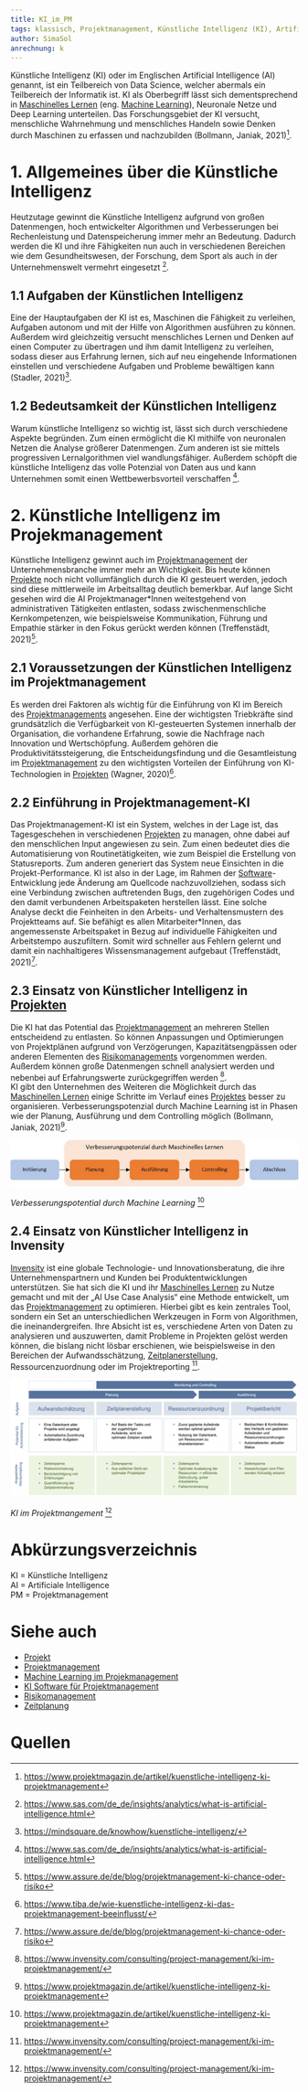 ```yaml
---
title: KI_im_PM
tags: klassisch, Projektmanagement, Künstliche Intelligenz (KI), Artificial Intelligence (AI)
author: SimaSol
anrechnung: k
---
```


Künstliche Intelligenz (KI) oder im Englischen Artificial Intelligence (AI) genannt, ist ein Teilbereich von Data Science, welcher abermals ein Teilbereich der Informatik ist. 
KI als Oberbegriff lässt sich dementsprechend in [Maschinelles Lernen](Machine_Learning_im_Projektmanagement.md) (eng. [Machine Learning](Machine_Learning_im_Projektmanagement.md)), Neuronale Netze und Deep Learning unterteilen. 
Das Forschungsgebiet der KI versucht, menschliche Wahrnehmung und menschliches Handeln sowie Denken durch Maschinen zu erfassen und nachzubilden (Bollmann, Janiak, 2021)[^1]. 
  
# 1. Allgemeines über die Künstliche Intelligenz

Heutzutage gewinnt die Künstliche Intelligenz aufgrund von großen Datenmengen, hoch entwickelter Algorithmen und Verbesserungen bei Rechenleistung und Datenspeicherung immer mehr an Bedeutung. 
Dadurch werden die KI und ihre Fähigkeiten nun auch in verschiedenen Bereichen wie dem Gesundheitswesen, der Forschung, dem Sport als auch in der Unternehmenswelt vermehrt eingesetzt [^2].

## 1.1 Aufgaben der Künstlichen Intelligenz

Eine der Hauptaufgaben der KI ist es, Maschinen die Fähigkeit zu verleihen, Aufgaben autonom und mit der Hilfe von Algorithmen ausführen zu können. 
Außerdem wird gleichzeitig versucht menschliches Lernen und Denken auf einen Computer zu übertragen und ihm damit Intelligenz zu verleihen, sodass dieser aus Erfahrung lernen, sich auf neu eingehende Informationen einstellen und verschiedene Aufgaben und Probleme bewältigen kann (Stadler, 2021)[^3]. 

## 1.2 Bedeutsamkeit der Künstlichen Intelligenz

Warum künstliche Intelligenz so wichtig ist, lässt sich durch verschiedene Aspekte begründen. 
Zum einen ermöglicht die KI mithilfe von neuronalen Netzen die Analyse größerer Datenmengen. Zum anderen ist sie mittels progressiven Lernalgorithmen viel wandlungsfähiger. 
Außerdem schöpft die künstliche Intelligenz das volle Potenzial von Daten aus und kann Unternehmen somit einen Wettbewerbsvorteil verschaffen [^2].

# 2. Künstliche Intelligenz im Projekmanagement 

Künstliche Intelligenz gewinnt auch im [Projektmanagement](Projektmanagement.md) der Unternehmensbranche immer mehr an Wichtigkeit. 
Bis heute können [Projekte](Projekt.md) noch nicht vollumfänglich durch die KI gesteuert werden, jedoch sind diese mittlerweile im Arbeitsalltag deutlich bemerkbar. 
Auf lange Sicht gesehen wird die AI Projektmanager*Innen weitestgehend von administrativen Tätigkeiten entlasten, sodass zwischenmenschliche Kernkompetenzen, wie beispielsweise Kommunikation, Führung und Empathie stärker in den Fokus gerückt werden können (Treffenstädt, 2021)[^4].

## 2.1 Voraussetzungen der Künstlichen Intelligenz im Projektmanagement

Es werden drei Faktoren als wichtig für die Einführung von KI im Bereich des [Projektmanagements](Projektmanagement.md) angesehen. 
Eine der wichtigsten Triebkräfte sind grundsätzlich die Verfügbarkeit von KI-gesteuerten Systemen innerhalb der Organisation, die vorhandene Erfahrung, sowie die Nachfrage nach Innovation und Wertschöpfung. 
Außerdem gehören die Produktivitätssteigerung, die Entscheidungsfindung und die Gesamtleistung im [Projektmanagement](Projektmanagement.md) zu den wichtigsten Vorteilen der Einführung von KI-Technologien in [Projekten](Projekt.md) (Wagner, 2020)[^5].

## 2.2 Einführung in Projektmanagement-KI

Das Projektmanagement-KI ist ein System, welches in der Lage ist, das Tagesgeschehen in verschiedenen [Projekten](Projekt.md) zu managen, ohne dabei auf den menschlichen Input angewiesen zu sein.
Zum einen bedeutet dies die Automatisierung von Routinetätigkeiten, wie zum Beispiel die Erstellung von Statusreports. 
Zum anderen generiert das System neue Einsichten in die Projekt-Performance. 
KI ist also in der Lage, im Rahmen der [Software](KI_Software_fuer_Projektmanagement.md)-Entwicklung jede Änderung am Quellcode nachzuvollziehen, sodass sich eine Verbindung zwischen auftretenden Bugs, den zugehörigen Codes und den damit verbundenen Arbeitspaketen herstellen lässt. 
Eine solche Analyse deckt die Feinheiten in den Arbeits- und Verhaltensmustern des Projektteams auf. 
Sie befähigt es allen Mitarbeiter*Innen, das angemessenste Arbeitspaket in Bezug auf individuelle Fähigkeiten und Arbeitstempo auszufiltern. Somit wird schneller aus Fehlern gelernt und damit ein nachhaltigeres Wissensmanagement aufgebaut (Treffenstädt, 2021)[^4].

## 2.3 Einsatz von Künstlicher Intelligenz in [Projekten](Projekt.md)

Die KI hat das Potential das [Projektmanagement](Projektmanagement.md) an mehreren Stellen entscheidend zu entlasten. 
So können Anpassungen und Optimierungen von Projektplänen aufgrund von Verzögerungen, Kapazitätsengpässen oder anderen Elementen des [Risikomanagements](Risikomanagement.md) vorgenommen werden. 
Außerdem können große Datenmengen schnell analysiert werden und nebenbei auf Erfahrungswerte zurückgegriffen werden [^6]. <br>
KI gibt den Unternehmen des Weiteren die Möglichkeit durch das [Maschinellen Lernen](Machine_Learning_im_Projektmanagement.md) einige Schritte im Verlauf eines [Projektes](Projekt.md) besser zu organisieren. 
Verbesserungspotenzial durch Machine Learning ist in Phasen wie der Planung, Ausführung und dem Controlling möglich (Bollmann, Janiak, 2021)[^1]. <br>

![Machine Learning](KI_im_PM/Machine_Learning.png) <br>

*Verbesserungspotential durch Machine Learning* [^1]

## 2.4 Einsatz von Künstlicher Intelligenz in Invensity

[Invensity](https://www.invensity.com/) ist eine globale Technologie- und Innovationsberatung, die ihre Unternehmenspartnern und Kunden bei Produktentwicklungen unterstützen. 
Sie hat sich die KI und ihr [Maschinelles Lernen](Machine_Learning_im_Projektmanagement.md) zu Nutze gemacht und mit der „AI Use Case Analysis“ eine Methode entwickelt, um das [Projektmanagement](Projektmanagement.md) zu optimieren. 
Hierbei gibt es kein zentrales Tool, sondern ein Set an unterschiedlichen Werkzeugen in Form von Algorithmen, die ineinandergreifen. 
Ihre Absicht ist es, verschiedene Arten von Daten zu analysieren und auszuwerten, damit Probleme in Projekten gelöst werden können, die bislang nicht lösbar erschienen, wie beispielsweise in den Bereichen der Aufwandsschätzung, [Zeitplanerstellung](Zeitplanung.md), Ressourcenzuordnung oder im Projektreporting [^6]. <br>

![Beispielabbildung](KI_im_PM/KI_im_PM.png) <br>

*KI im Projektmangement* [^6]

# Abkürzungsverzeichnis
KI = Künstliche Intelligenz <br>
AI = Artificiale Intelligence <br>
PM = Projektmanagement

# Siehe auch

- [Projekt](Projekt.md) <br>
- [Projektmanagement](Projektmanagement.md)
- [Machine Learning im Projekmanagement](Machine_Learning_im_Projektmanagement.md)
- [KI Software für Projektmanagement](KI_Software_fuer_Projektmanagement.md)
- [Risikomanagement](Risikomanagement.md)
- [Zeitplanung](Zeitplanung.md)

# Quellen

[^1]: https://www.projektmagazin.de/artikel/kuenstliche-intelligenz-ki-projektmanagement
[^2]: https://www.sas.com/de_de/insights/analytics/what-is-artificial-intelligence.html 
[^3]: https://mindsquare.de/knowhow/kuenstliche-intelligenz/ 
[^4]: https://www.assure.de/de/blog/projektmanagement-ki-chance-oder-risiko 
[^5]: https://www.tiba.de/wie-kuenstliche-intelligenz-ki-das-projektmanagement-beeinflusst/ 
[^6]: https://www.invensity.com/consulting/project-management/ki-im-projektmanagement/ 

